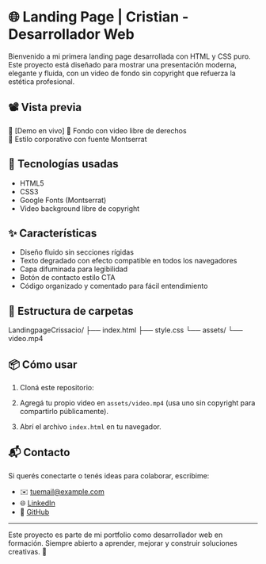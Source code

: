 # 🌐 Landing Page | Cristian - Desarrollador Web

Bienvenido a mi primera landing page desarrollada con HTML y CSS puro. Este proyecto está diseñado para mostrar una presentación moderna, elegante y fluida, con un video de fondo sin copyright que refuerza la estética profesional.

## 📽️ Vista previa
🔗 [Demo en vivo]
📸 Fondo con video libre de derechos  
🎨 Estilo corporativo con fuente Montserrat

## 🚀 Tecnologías usadas

- HTML5
- CSS3
- Google Fonts (Montserrat)
- Video background libre de copyright

## ✨ Características

- Diseño fluido sin secciones rígidas
- Texto degradado con efecto compatible en todos los navegadores
- Capa difuminada para legibilidad
- Botón de contacto estilo CTA
- Código organizado y comentado para fácil entendimiento

## 📂 Estructura de carpetas

LandingpageCrissacio/ 
├── index.html 
├── style.css 
└── assets/
 └── video.mp4
 
## 📦 Cómo usar

1. Cloná este repositorio:

2. Agregá tu propio video en `assets/video.mp4` (usa uno sin copyright para compartirlo públicamente).

3. Abrí el archivo `index.html` en tu navegador.

## 📬 Contacto

Si querés conectarte o tenés ideas para colaborar, escribime:

- ✉️ [tuemail@example.com](cristianquito.edu@gmail.com)
- 🌐 [LinkedIn](https://linkedin.com/in/tu-perfil)
- 📁 [GitHub](https://github.com/crissacio)

---

Este proyecto es parte de mi portfolio como desarrollador web en formación. Siempre abierto a aprender, mejorar y construir soluciones creativas. 🚀
